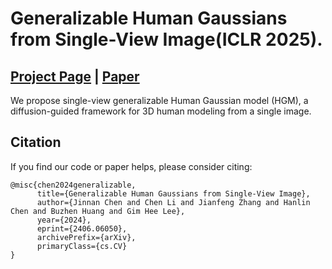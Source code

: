 # Generalizable Human Gaussians from Single-View Image(ICLR 2025).
## [Project Page](https://jinnan-chen.github.io/projects/HGM/) | [Paper](https://arxiv.org/abs/2406.06050)



We propose single-view generalizable Human Gaussian model (HGM), a diffusion-guided framework for 3D human modeling from a single image.


## Citation
If you find our code or paper helps, please consider citing:
```
@misc{chen2024generalizable,
      title={Generalizable Human Gaussians from Single-View Image}, 
      author={Jinnan Chen and Chen Li and Jianfeng Zhang and Hanlin Chen and Buzhen Huang and Gim Hee Lee},
      year={2024},
      eprint={2406.06050},
      archivePrefix={arXiv},
      primaryClass={cs.CV}
}
